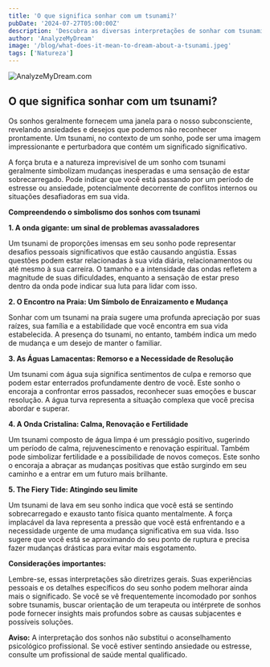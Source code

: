 ```yaml
---
title: 'O que significa sonhar com um tsunami?'
pubDate: '2024-07-27T05:00:00Z'
description: 'Descubra as diversas interpretações de sonhar com tsunami, desde mudanças inesperadas na sua vida até reflexos do seu estado emocional.'
author: 'AnalyzeMyDream'
image: '/blog/what-does-it-mean-to-dream-about-a-tsunami.jpeg'
tags: ['Natureza']
---
```


![AnalyzeMyDream.com](/blog/what-does-it-mean-to-dream-about-a-tsunami.jpeg)

## O que significa sonhar com um tsunami?

Os sonhos geralmente fornecem uma janela para o nosso subconsciente, revelando ansiedades e desejos que podemos não reconhecer prontamente. Um tsunami, no contexto de um sonho, pode ser uma imagem impressionante e perturbadora que contém um significado significativo. 

A força bruta e a natureza imprevisível de um sonho com tsunami geralmente simbolizam mudanças inesperadas e uma sensação de estar sobrecarregado. Pode indicar que você está passando por um período de estresse ou ansiedade, potencialmente decorrente de conflitos internos ou situações desafiadoras em sua vida.

**Compreendendo o simbolismo dos sonhos com tsunami**

**1. A onda gigante: um sinal de problemas avassaladores**

Um tsunami de proporções imensas em seu sonho pode representar desafios pessoais significativos que estão causando angústia. Essas questões podem estar relacionadas à sua vida diária, relacionamentos ou até mesmo à sua carreira. O tamanho e a intensidade das ondas refletem a magnitude de suas dificuldades, enquanto a sensação de estar preso dentro da onda pode indicar sua luta para lidar com isso.

**2. O Encontro na Praia: Um Símbolo de Enraizamento e Mudança**

Sonhar com um tsunami na praia sugere uma profunda apreciação por suas raízes, sua família e a estabilidade que você encontra em sua vida estabelecida. A presença do tsunami, no entanto, também indica um medo de mudança e um desejo de manter o familiar.

**3. As Águas Lamacentas: Remorso e a Necessidade de Resolução**

Um tsunami com água suja significa sentimentos de culpa e remorso que podem estar enterrados profundamente dentro de você. Este sonho o encoraja a confrontar erros passados, reconhecer suas emoções e buscar resolução. A água turva representa a situação complexa que você precisa abordar e superar.

**4. A Onda Cristalina: Calma, Renovação e Fertilidade**

Um tsunami composto de água limpa é um presságio positivo, sugerindo um período de calma, rejuvenescimento e renovação espiritual. Também pode simbolizar fertilidade e a possibilidade de novos começos. Este sonho o encoraja a abraçar as mudanças positivas que estão surgindo em seu caminho e a entrar em um futuro mais brilhante.

**5. The Fiery Tide: Atingindo seu limite**

Um tsunami de lava em seu sonho indica que você está se sentindo sobrecarregado e exausto tanto física quanto mentalmente. A força implacável da lava representa a pressão que você está enfrentando e a necessidade urgente de uma mudança significativa em sua vida. Isso sugere que você está se aproximando do seu ponto de ruptura e precisa fazer mudanças drásticas para evitar mais esgotamento.

**Considerações importantes:**

Lembre-se, essas interpretações são diretrizes gerais. Suas experiências pessoais e os detalhes específicos do seu sonho podem melhorar ainda mais o significado. Se você se vê frequentemente incomodado por sonhos sobre tsunamis, buscar orientação de um terapeuta ou intérprete de sonhos pode fornecer insights mais profundos sobre as causas subjacentes e possíveis soluções.

**Aviso:** A interpretação dos sonhos não substitui o aconselhamento psicológico profissional. Se você estiver sentindo ansiedade ou estresse, consulte um profissional de saúde mental qualificado.